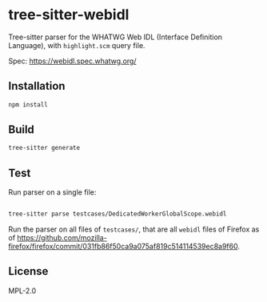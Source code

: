 # tree-sitter-webidl

Tree-sitter parser for the WHATWG Web IDL (Interface Definition Language),
with `highlight.scm` query file.

Spec: https://webidl.spec.whatwg.org/

## Installation

```bash
npm install
```

## Build

```bash
tree-sitter generate
```

## Test

Run parser on a single file:
```bash

tree-sitter parse testcases/DedicatedWorkerGlobalScope.webidl
```

Run the parser on all files of `testcases/`, that are all `webidl` files of
Firefox as of
https://github.com/mozilla-firefox/firefox/commit/031fb86f50ca9a075af819c514114539ec8a9f60.

## License

MPL-2.0
